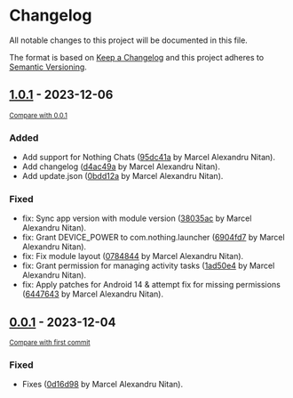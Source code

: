 # Changelog

All notable changes to this project will be documented in this file.

The format is based on [Keep a Changelog](http://keepachangelog.com/en/1.0.0/)
and this project adheres to [Semantic Versioning](http://semver.org/spec/v2.0.0.html).

## [1.0.1](https://github.com/nitanmarcel/NothingCore/releases/tag/1.0.1) - 2023-12-06

<small>[Compare with 0.0.1](https://github.com/nitanmarcel/NothingCore/compare/0.0.1...1.0.1)</small>

### Added

- Add support for Nothing Chats ([95dc41a](https://github.com/nitanmarcel/NothingCore/commit/95dc41a1ec7ff70f9ca26f6ed22faefd8161f893) by Marcel Alexandru Nitan).
- Add changelog ([d4ac49a](https://github.com/nitanmarcel/NothingCore/commit/d4ac49a60939e91075ac8157d0126d1ae1c13bae) by Marcel Alexandru Nitan).
- Add update.json ([0bdd12a](https://github.com/nitanmarcel/NothingCore/commit/0bdd12a1f8beddb32a1b4d1132e2b3e68dc51e88) by Marcel Alexandru Nitan).

### Fixed

- fix: Sync app version with module version ([38035ac](https://github.com/nitanmarcel/NothingCore/commit/38035ac4c6ec20561fc089562e0a6f51d26a79c5) by Marcel Alexandru Nitan).
- fix: Grant DEVICE_POWER to com.nothing.launcher ([6904fd7](https://github.com/nitanmarcel/NothingCore/commit/6904fd773ff3093ba68467ede345182ee9e4c3ba) by Marcel Alexandru Nitan).
- fix: Fix module layout ([0784844](https://github.com/nitanmarcel/NothingCore/commit/078484405ccfebf15dc44db460783e4b4951b361) by Marcel Alexandru Nitan).
- fix: Grant permission for managing activity tasks ([1ad50e4](https://github.com/nitanmarcel/NothingCore/commit/1ad50e4b7cd2cccaed89c6ff40ed6d7040a53f00) by Marcel Alexandru Nitan).
- fix: Apply patches for Android 14 & attempt fix for missing permissions ([6447643](https://github.com/nitanmarcel/NothingCore/commit/6447643f8f5bf6132bfe069b5cc5c27125236d2b) by Marcel Alexandru Nitan).

## [0.0.1](https://github.com/nitanmarcel/NothingCore/releases/tag/0.0.1) - 2023-12-04

<small>[Compare with first commit](https://github.com/nitanmarcel/NothingCore/compare/370ed4d38696f86f6ae4e9e1a53ec74df13d5287...0.0.1)</small>

### Fixed

- Fixes ([0d16d98](https://github.com/nitanmarcel/NothingCore/commit/0d16d98e31be6ea324b7f58ce55e312a75288147) by Marcel Alexandru Nitan).

